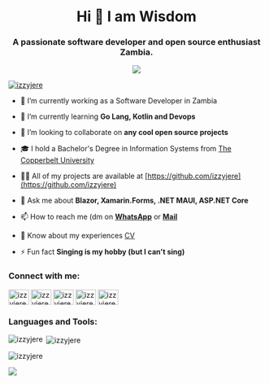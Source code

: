  <h1 align="center">Hi  👋 I am Wisdom</h1> 
 <h3 align="center">A passionate software developer and open source enthusiast Zambia.</h3> 
  
 <p align="center"><img src="https://github-profile-trophy.vercel.app/?username=izzyjere&theme=onedark" /></p> 
  
 <p align="left"> <a href="https://twitter.com/izzyjere" target="blank"><img src="https://img.shields.io/twitter/follow/izzyjere?logo=twitter&style=for-the-badge" alt="izzyjere" /></a> </p> 
  
 - 🔭 I’m currently working as a Software Developer in Zambia
  
 - 🌱 I’m currently learning **Go Lang, Kotlin and Devops** 
  
 - 👯 I’m looking to collaborate on **any cool open source projects** 
 
 - 🎓 I hold a Bachelor's Degree in Information Systems from <a href="https://www.cbu.ac.zm/" target="blank">The Copperbelt University</a>

  
 - 👨‍💻 All of my projects are available at [https://github.com/izzyjere](https://github.com/izzyjere) 
 
  
 - 💬 Ask me about **Blazor, Xamarin.Forms, .NET MAUI, ASP.NET Core** 
  
 - 📫 How to reach me (dm on <a href="//wa.me/+260960715005">**WhatsApp**</a> or <a href="mailto:wisdomjere5@gmail.com">**Mail**</a> 
  
 - 📄 Know about my experiences [CV](https://github.com/izzyjere/izzyjere/files/12841395/WISDOM.JERE.CV.pdf)

  
 - ⚡ Fun fact **Singing is my hobby (but I can't sing)** 
  
 <h3 align="left">Connect with me:</h3> 
 <p align="left"> 
 <a href="https://twitter.com/izzjere" target="blank"><img align="center" src="https://raw.githubusercontent.com/rahuldkjain/github-profile-readme-generator/master/src/images/icons/Social/twitter.svg" alt="izzyjere" height="30" width="40" /></a> 
 <a href="https://www.linkedin.com/in/wisdomjere" target="blank"><img align="center" src="https://raw.githubusercontent.com/rahuldkjain/github-profile-readme-generator/master/src/images/icons/Social/linked-in-alt.svg" alt="izzyjere" height="30" width="40" /></a> 
 <a href="https://fb.com/izzyjere" target="blank"><img align="center" src="https://raw.githubusercontent.com/rahuldkjain/github-profile-readme-generator/master/src/images/icons/Social/facebook.svg" alt="izzyjere" height="30" width="40" /></a> 
 <a href="https://instagram.com/izzyjere" target="blank"><img align="center" src="https://raw.githubusercontent.com/rahuldkjain/github-profile-readme-generator/master/src/images/icons/Social/instagram.svg" alt="izzyjere" height="30" width="40" /></a> 
 <a href="https://codelabs.hashnode.dev" target="blank"><img align="center" src="https://raw.githubusercontent.com/rahuldkjain/github-profile-readme-generator/master/src/images/icons/Social/hashnode.svg" alt="izzyjere" height="30" width="40" /></a> 
 </p>   
 <h3 align="left">Languages and Tools:</h3>
 <p><img align="left" src="https://github-readme-stats.vercel.app/api/top-langs?username=izzyjere&show_icons=true&locale=en&layout=compact" alt="izzyjere" /></p>  
 <p>&nbsp;<img align="center" src="https://github-readme-stats.vercel.app/api?username=izzyjere&show_icons=true&locale=en" alt="izzyjere" /></p>   
 <p><img align="center" src="https://github-readme-streak-stats.herokuapp.com/?user=izzyjere&" alt="izzyjere" /></p> 
 <p><img src="https://activity-graph.herokuapp.com/graph/?username=izzyjere&bg_color=0c1117&color=00883d&line=0a261f&area_color=0a261f&point=065831&area=true&hide_border=true&hide_title=false&custom_title=Contribution+Graph"/></p>
